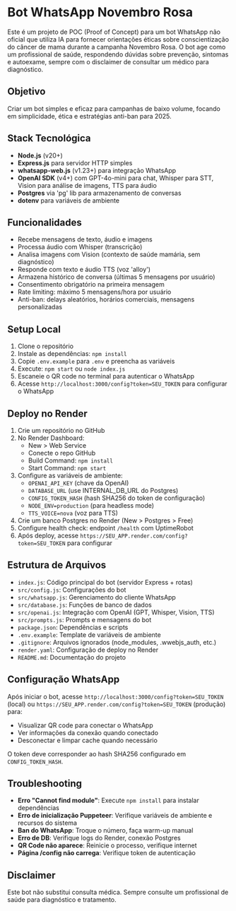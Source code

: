# Bot WhatsApp Novembro Rosa

Este é um projeto de POC (Proof of Concept) para um bot WhatsApp não oficial que utiliza IA para fornecer orientações éticas sobre conscientização do câncer de mama durante a campanha Novembro Rosa. O bot age como um profissional de saúde, respondendo dúvidas sobre prevenção, sintomas e autoexame, sempre com o disclaimer de consultar um médico para diagnóstico.

## Objetivo

Criar um bot simples e eficaz para campanhas de baixo volume, focando em simplicidade, ética e estratégias anti-ban para 2025.

## Stack Tecnológica

- **Node.js** (v20+)
- **Express.js** para servidor HTTP simples
- **whatsapp-web.js** (v1.23+) para integração WhatsApp
- **OpenAI SDK** (v4+) com GPT-4o-mini para chat, Whisper para STT, Vision para análise de imagens, TTS para áudio
- **Postgres** via 'pg' lib para armazenamento de conversas
- **dotenv** para variáveis de ambiente

## Funcionalidades

- Recebe mensagens de texto, áudio e imagens
- Processa áudio com Whisper (transcrição)
- Analisa imagens com Vision (contexto de saúde mamária, sem diagnóstico)
- Responde com texto e áudio TTS (voz 'alloy')
- Armazena histórico de conversa (últimas 5 mensagens por usuário)
- Consentimento obrigatório na primeira mensagem
- Rate limiting: máximo 5 mensagens/hora por usuário
- Anti-ban: delays aleatórios, horários comerciais, mensagens personalizadas

## Setup Local

1. Clone o repositório
2. Instale as dependências: `npm install`
3. Copie `.env.example` para `.env` e preencha as variáveis
4. Execute: `npm start` ou `node index.js`
5. Escaneie o QR code no terminal para autenticar o WhatsApp
6. Acesse `http://localhost:3000/config?token=SEU_TOKEN` para configurar o WhatsApp

## Deploy no Render

1. Crie um repositório no GitHub
2. No Render Dashboard:
   - New > Web Service
   - Conecte o repo GitHub
   - Build Command: `npm install`
   - Start Command: `npm start`
3. Configure as variáveis de ambiente:
   - `OPENAI_API_KEY` (chave da OpenAI)
   - `DATABASE_URL` (use INTERNAL_DB_URL do Postgres)
   - `CONFIG_TOKEN_HASH` (hash SHA256 do token de configuração)
   - `NODE_ENV=production` (para headless mode)
   - `TTS_VOICE=nova` (voz para TTS)
4. Crie um banco Postgres no Render (New > Postgres > Free)
5. Configure health check: endpoint `/health` com UptimeRobot
6. Após deploy, acesse `https://SEU_APP.render.com/config?token=SEU_TOKEN` para configurar

## Estrutura de Arquivos

- `index.js`: Código principal do bot (servidor Express + rotas)
- `src/config.js`: Configurações do bot
- `src/whatsapp.js`: Gerenciamento do cliente WhatsApp
- `src/database.js`: Funções de banco de dados
- `src/openai.js`: Integração com OpenAI (GPT, Whisper, Vision, TTS)
- `src/prompts.js`: Prompts e mensagens do bot
- `package.json`: Dependências e scripts
- `.env.example`: Template de variáveis de ambiente
- `.gitignore`: Arquivos ignorados (node_modules, .wwebjs_auth, etc.)
- `render.yaml`: Configuração de deploy no Render
- `README.md`: Documentação do projeto

## Configuração WhatsApp

Após iniciar o bot, acesse `http://localhost:3000/config?token=SEU_TOKEN` (local) ou `https://SEU_APP.render.com/config?token=SEU_TOKEN` (produção) para:

- Visualizar QR code para conectar o WhatsApp
- Ver informações da conexão quando conectado
- Desconectar e limpar cache quando necessário

O token deve corresponder ao hash SHA256 configurado em `CONFIG_TOKEN_HASH`.

## Troubleshooting

- **Erro "Cannot find module"**: Execute `npm install` para instalar dependências
- **Erro de inicialização Puppeteer**: Verifique variáveis de ambiente e recursos do sistema
- **Ban do WhatsApp**: Troque o número, faça warm-up manual
- **Erro de DB**: Verifique logs do Render, conexão Postgres
- **QR Code não aparece**: Reinicie o processo, verifique internet
- **Página /config não carrega**: Verifique token de autenticação

## Disclaimer

Este bot não substitui consulta médica. Sempre consulte um profissional de saúde para diagnóstico e tratamento.